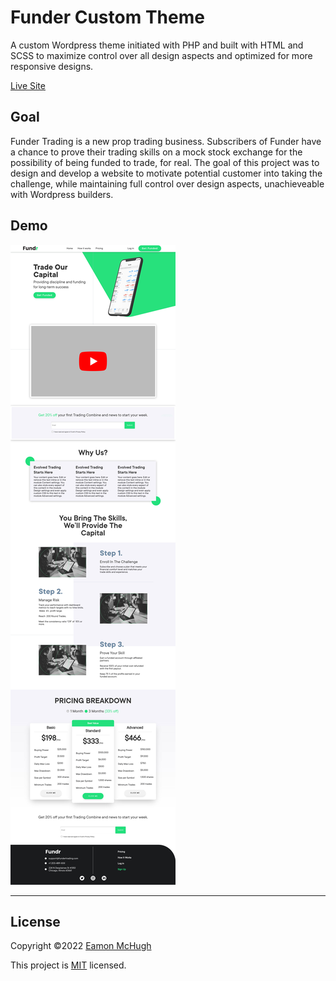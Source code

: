 # Funder Custom Theme

A custom Wordpress theme initiated with PHP and built with HTML and SCSS to maximize control over all design aspects and optimized for more responsive designs.

[Live Site](https://fundertrading.com/)

## Goal

Funder Trading is a new prop trading business. Subscribers of Funder have a chance to prove their trading skills on a mock stock exchange for the possibility of being funded to trade, for real. The goal of this project was to design and develop a website to motivate potential customer into taking the challenge, while maintaining full control over design aspects, unachieveable with Wordpress builders.

## Demo
![Funder Custom Theme Demo](./Funder-Trading-Home-Demo.jpg)

---

## License

Copyright ©2022 [Eamon McHugh](https://github.com/Eamon02)

This project is [MIT](https://choosealicense.com/licenses/mit/) licensed.
